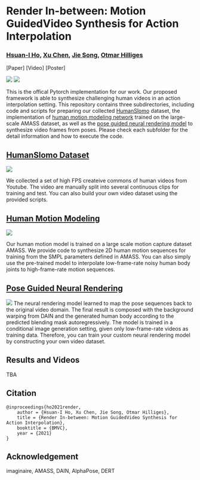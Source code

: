 # Render In-between: Motion GuidedVideo Synthesis for Action Interpolation

### [Hsuan-I Ho](https://azuxmioy.github.io/), [Xu Chen](https://ait.ethz.ch/people/xu/), [Jie Song](https://ait.ethz.ch/people/song/), [Otmar Hilliges](https://ait.ethz.ch/people/hilliges/)

[Paper] [Video] [Poster]

![](https://i.imgur.com/YTUsW3S.jpg)
![](https://i.imgur.com/85NbuHk.jpg)


This is the offical Pytorch implementation for our work. Our proposed framework is able to synthesize challenging human videos in an action interpolation setting. This repository contains three subdirectories, including code and scripts for preparing our collected [HumanSlomo](https://github.com/azuxmioy/Render-In-Between/tree/main/HumanSloMo_Dataset) dataset, the implementation of [human motion modeling network](https://github.com/azuxmioy/Render-In-Between/tree/main/Human_Motion_Modelling) trained on the large-scale AMASS dataset, as well as the [pose guided neural rendering model](https://github.com/azuxmioy/Render-In-Between/tree/main/Pose_Guided_Neural_Rendering) to synthesize video frames from poses. Please check each subfolder for the detail information and how to execute the code. 

## [HumanSlomo Dataset](https://github.com/azuxmioy/Render-In-Between/tree/main/HumanSloMo_Dataset) 

![](https://i.imgur.com/Dbmkrta.gif)


We collected a set of high FPS createive commons of human videos from Youtube. The video are manually split into several continuous clips for training and test. You can also build your own video dataset using the provided scripts.

## [Human Motion Modeling](https://github.com/azuxmioy/Render-In-Between/tree/main/Human_Motion_Modelling)
![](https://i.imgur.com/6RDU54s.gif)

Our human motion model is trained on a large scale motion capture dataset AMASS. We provide code to synthesize 2D human motion sequences for training from the SMPL parameters defined in AMASS. You can also simply use the pre-trained model to interpolate low-frame-rate noisy human body joints to high-frame-rate motion sequences.


## [Pose Guided Neural Rendering](https://github.com/azuxmioy/Render-In-Between/tree/main/Pose_Guided_Neural_Rendering)
![](https://i.imgur.com/8W1ndka.gif)
The neural rendering model learned to map the pose sequences back to the original video domain. The final result is composed with the background warping from DAIN and the generated human body according to the predicted blending mask autoregressively. The model is trained in a conditional image generation setting, given only low-frame-rate videos as training data. Therefore, you can train your custom neural rendering model by constructing your own video dataset.

## Results and Videos
TBA

## Citation
```
@inproceedings{ho2021render,
    author = {Hsuan-I Ho, Xu Chen, Jie Song, Otmar Hilliges},
    title = {Render In-between: Motion GuidedVideo Synthesis for Action Interpolation},
    booktitle = {BMVC},
    year = {2021}
}
```

## Acknowledgement

imaginaire, AMASS, DAIN, AlphaPose, DERT
